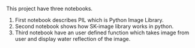This project have three notebooks. 

1. First notebook describes PIL which is Python Image Library.
2. Second notebook shows how SK-image library works in python.
3. Third notebook have an user defined function which takes image from user and display water reflection of the image.
